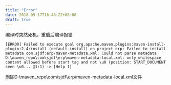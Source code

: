```yaml
---
title: "Error"
date: 2018-05-17T16:46:22+08:00
draft: true
---
```

编译时突然死机，重启后编译报错

    [ERROR] Failed to execute goal org.apache.maven.plugins:maven-install-plugin:2.4:install (default-install) on project erp: Failed to install metadata com.sjdf:erp/maven-metadata.xml: Could not parse metadata D:\maven_repo\com\sjdf\erp\maven-metadata-local.xml: only whitespace content allowed before start tag and not \u0 (position: START_DOCUMENT seen \u0... @1:1) -> [Help 1]

删除D:\maven_repo\com\sjdf\erp\maven-metadata-local.xml文件